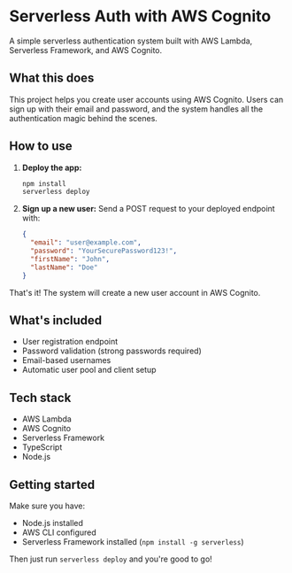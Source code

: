 # Serverless Auth with AWS Cognito

A simple serverless authentication system built with AWS Lambda, Serverless Framework, and AWS Cognito.

## What this does

This project helps you create user accounts using AWS Cognito. Users can sign up with their email and password, and the system handles all the authentication magic behind the scenes.

## How to use

1. **Deploy the app:**

   ```bash
   npm install
   serverless deploy
   ```

2. **Sign up a new user:**
   Send a POST request to your deployed endpoint with:
   ```json
   {
     "email": "user@example.com",
     "password": "YourSecurePassword123!",
     "firstName": "John",
     "lastName": "Doe"
   }
   ```

That's it! The system will create a new user account in AWS Cognito.

## What's included

- User registration endpoint
- Password validation (strong passwords required)
- Email-based usernames
- Automatic user pool and client setup

## Tech stack

- AWS Lambda
- AWS Cognito
- Serverless Framework
- TypeScript
- Node.js

## Getting started

Make sure you have:

- Node.js installed
- AWS CLI configured
- Serverless Framework installed (`npm install -g serverless`)

Then just run `serverless deploy` and you're good to go!

